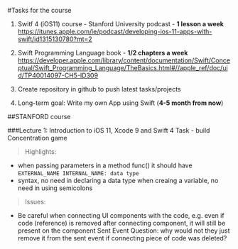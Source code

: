 
#Tasks for the course

1. Switf 4 (iOS11) course - Stanford University podcast - **1 lesson a week**
https://itunes.apple.com/ie/podcast/developing-ios-11-apps-with-swift/id1315130780?mt=2
2. Swift Programming Language book - **1/2 chapters a week**
https://developer.apple.com/library/content/documentation/Swift/Conceptual/Swift_Programming_Language/TheBasics.html#//apple_ref/doc/uid/TP40014097-CH5-ID309

3. Create repository in github to push latest tasks/projects 

4. Long-term goal: Write my own App using Swift (__4-5 month from now__)


##STANFORD course

###Lecture 1: Introduction to iOS 11, Xcode 9 and Swift 4
Task - build Concentration game

> Highlights: 
- when passing parameters in a method func() it should have `EXTERNAL_NAME INTERNAL_NAME: data type`
- syntax, no need in declaring a data type when creaing a variable, no need in using semicolons

> Issues:
- Be careful when connecting UI components with the code, e.g. even if code (reference) is removed after connecting component, it will still be present on the component Sent Event
Question: why would not they just remove it from the sent event if connecting piece of code was deleted?




